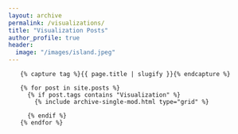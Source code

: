 ```yaml
---
layout: archive
permalink: /visualizations/
title: "Visualization Posts"
author_profile: true
header:
  image: "/images/island.jpeg"
---
```



<div>

  <ul class="post-list">

    {% capture tag %}{{ page.title | slugify }}{% endcapture %}

    {% for post in site.posts %}
      {% if post.tags contains "Visualization" %}
        {% include archive-single-mod.html type="grid" %}

      {% endif %}
    {% endfor %}

  </ul>

</div>
